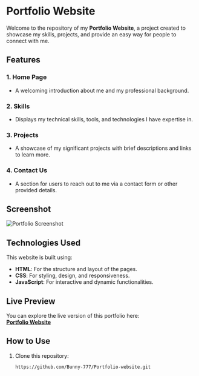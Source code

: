 # Portfolio Website

Welcome to the repository of my **Portfolio Website**, a project created to showcase my skills, projects, and provide an easy way for people to connect with me.

## Features

### 1. **Home Page**
   - A welcoming introduction about me and my professional background.

### 2. **Skills**
   - Displays my technical skills, tools, and technologies I have expertise in.

### 3. **Projects**
   - A showcase of my significant projects with brief descriptions and links to learn more.

### 4. **Contact Us**
   - A section for users to reach out to me via a contact form or other provided details.

## Screenshot

![Portfolio Screenshot](Screenshot%202024-12-05%20214314.png)

## Technologies Used

This website is built using:

- **HTML**: For the structure and layout of the pages.
- **CSS**: For styling, design, and responsiveness.
- **JavaScript**: For interactive and dynamic functionalities.

## Live Preview

You can explore the live version of this portfolio here:  
**[Portfolio Website](https://bunny-777.github.io/Mini-project/index.html)**

## How to Use

1. Clone this repository:  
   ```bash
   https://github.com/Bunny-777/Portfolio-website.git
